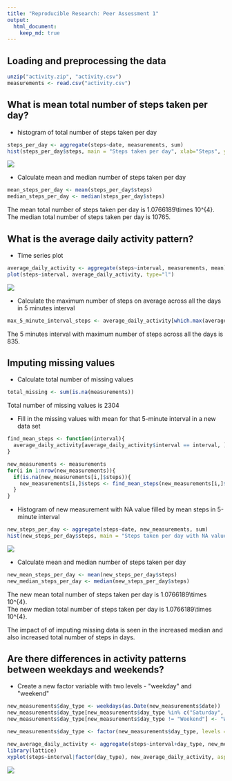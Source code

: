 ```yaml
---
title: "Reproducible Research: Peer Assessment 1"
output: 
  html_document:
    keep_md: true
---
```



## Loading and preprocessing the data

```r
unzip("activity.zip", "activity.csv")
measurements <- read.csv("activity.csv")
```

## What is mean total number of steps taken per day?
* histogram of total number of steps taken per day

```r
steps_per_day <- aggregate(steps~date, measurements, sum)
hist(steps_per_day$steps, main = "Steps taken per day", xlab="Steps", ylab = "days")
```

![](PA1_template_files/figure-html/unnamed-chunk-2-1.png)<!-- -->

* Calculate mean and median number of steps taken per day

```r
mean_steps_per_day <- mean(steps_per_day$steps)
median_steps_per_day <- median(steps_per_day$steps)
```

The mean total number of steps taken per day is 1.0766189\times 10^{4}. \
The median total number of steps taken per day is 10765.

## What is the average daily activity pattern?

* Time series plot

```r
average_daily_activity <- aggregate(steps~interval, measurements, mean)
plot(steps~interval, average_daily_activity, type="l")
```

![](PA1_template_files/figure-html/unnamed-chunk-4-1.png)<!-- -->

* Calculate the maximum number of steps on average across all the days in 5 minutes interval

```r
max_5_minute_interval_steps <- average_daily_activity[which.max(average_daily_activity$steps), ]$interval
```

The 5 minutes interval with maximum number of steps across all the days is 835.

## Imputing missing values
* Calculate total number of missing values

```r
total_missing <- sum(is.na(measurements))
```

Total number of missing values is 2304

* Fill in the missing values with mean for that 5-minute interval in a new data set 

```r
find_mean_steps <- function(interval){
  average_daily_activity[average_daily_activity$interval == interval, ]$steps
}

new_measurements <- measurements
for(i in 1:nrow(new_measurements)){
  if(is.na(new_measurements[i,]$steps)){
    new_measurements[i,]$steps <- find_mean_steps(new_measurements[i,]$interval)
  }
}
```

* Histogram of new measurement with NA value filled by mean steps in 5-minute interval

```r
new_steps_per_day <- aggregate(steps~date, new_measurements, sum)
hist(new_steps_per_day$steps, main = "Steps taken per day with NA value filled", xlab="Steps", ylab = "days")
```

![](PA1_template_files/figure-html/unnamed-chunk-8-1.png)<!-- -->

* Calculate mean and median number of steps taken per day

```r
new_mean_steps_per_day <- mean(new_steps_per_day$steps)
new_median_steps_per_day <- median(new_steps_per_day$steps)
```

The new mean total number of steps taken per day is 1.0766189\times 10^{4}. \
The new median total number of steps taken per day is 1.0766189\times 10^{4}.

The impact of of imputing missing data is seen in the increased median and also increased total number of steps in days.

## Are there differences in activity patterns between weekdays and weekends?

* Create a new factor variable with two levels - "weekday" and "weekend"

```r
new_measurements$day_type <- weekdays(as.Date(new_measurements$date))
new_measurements$day_type[new_measurements$day_type %in% c("Saturday", "Sunday")] <- "Weekend"
new_measurements$day_type[new_measurements$day_type != "Weekend"] <- "Weekday"

new_measurements$day_type <- factor(new_measurements$day_type, levels = c("Weekday", "Weekend"))

new_average_daily_activity <- aggregate(steps~interval+day_type, new_measurements, mean)
library(lattice)
xyplot(steps~interval|factor(day_type), new_average_daily_activity, aspect=1/2,type="l")
```

![](PA1_template_files/figure-html/unnamed-chunk-10-1.png)<!-- -->


